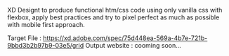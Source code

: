 XD Designt to produce functional htm/css code using only vanilla css with flexbox, apply best practices and try to pixel perfect as much as possible with mobile first approach.

Target File : https://xd.adobe.com/spec/75d448ea-569a-4b7e-721b-9bbd3b2b97b9-03e5/grid
Output website : cooming soon...
